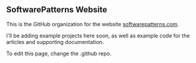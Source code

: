 ## SoftwarePatterns Website

This is the GitHub organization for the website [softwarepatterns.com](https://softwarepatterns.com).

I'll be adding example projects here soon, as well as example code for the articles and supporting documentation.

To edit this page, change the .github repo.
